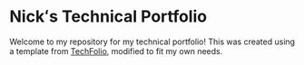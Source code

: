 # Nickʻs Technical Portfolio

Welcome to my repository for my technical portfolio! This was created using a template from [TechFolio](http://techfolios.github.io), modified to fit my own needs.



